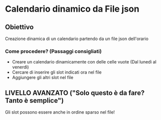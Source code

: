 # Calendario dinamico da File json

## Obiettivo 
Creazione dinamica di un calendario partendo da un file json dell'orario

### Come procedere? (Passaggi consigliati)
- Creare un calendario dinamicamente con delle celle vuote (Dal lunedì al venerdì)
- Cercare di inserire gli slot indicati ora nel file
- Aggiungere gli altri slot nel file

## LIVELLO AVANZATO ("Solo questo è da fare? Tanto è semplice")
Gli slot possono essere anche in ordine sparso nel file!
